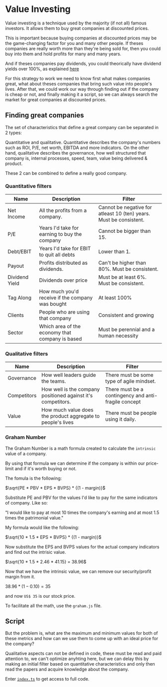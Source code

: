 # Value Investing

Value investing is a technique used by the majority (if not all) famous investors. It allows them to buy great companies at discounted prices.

This is important because buying companies at discounted prices may be the game-changing factor for you and many other people. If theses companies are really worth more than they're being sold for, then you could buy into them and hold profits for many and many years.

And if theses companies pay dividends, you could theorically have dividend yields over 100%, as explained [here](../growing-dividends/readme.md)

For this strategy to work we need to know first what makes companies great, what about theses companies that bring such value into people's lives. After that, we could work our way through finding out if the company is cheap or not, and finally making it a script, so we can always search the market for great companies at discounted prices.

## Finding great companies

The set of characteristics that define a great company can be separated in 2 types:

Quantitative and qualitative. Quantitative describes the company's numbers such as ROI, P/E, net worth, EBITDA and more indicators. On the other hand, qualitative describes the governance, how well structured that company is, internal processes, speed, team, value being delivered & product.

These 2 can be combined to define a really good company.

### Quantitative filters

| **Name**       | **Description**                                  | **Filter**                                                         |
| -------------- | ------------------------------------------------ | ------------------------------------------------------------------ |
| Net Income     | All the profits from a company.                  | Cannot be negative for atleast 10 (ten) years. Must be consistent. |
| P/E            | Years I'd take for earning to buy the company    | Cannot be bigger than 15.                                          |
| Debt/EBIT      | Years I'd take for EBIT to quit all debts        | Lower than 1.                                                      |
| Payout         | Profits distributed as dividends.                | Can't be higher than 80%. Must be consistent.                      |
| Dividend Yield | Dividends over price                             | Must be at least 6%. Must be consistent.                           |
| Tag Along      | How much you'd receive if the company was bought | At least 100%                                                      |
| Clients        | People who are using that company                | Consistent and growing                                             |
| Sector         | Which area of the economy that company is based  | Must be perennial and a human necessity                            |

### Qualitative filters

| **Name**    | **Description**                                              | **Filter**                                           |
| ----------- | ------------------------------------------------------------ | ---------------------------------------------------- |
| Governance  | How well leaders guide the teams.                            | There must be some type of agile mindset.            |
| Competitors | How well is the company positioned against it's competitors. | There must be a contingency and anti-fragile concept |
| Value       | How much value does the product aggregate to people's lives  | There must be people using it daily.                 |

### Graham Number

The Graham Number is a math formula created to calculate the `intrinsic` value of a company.

By using that formula we can determine if the company is within our price-limit and if it's worth buying or not.

The fomula is the following:

$\sqrt{PE * PBV * EPS * BVPS} * {(1 - margin)}$

Substitute PE and PBV for the values I'd like to pay for the same indicators of company. Like so:

"I would like to pay at most 10 times the company's earning and at most 1.5 times the patrimonial value."

My formula would like the following:

$\sqrt{10 * 1.5 * EPS * BVPS} * {(1 - margin)}$

Now substitute the EPS and BVPS values for the actual company indicators and find out the intrisic value.

$\sqrt{10 * 1.5 * 2.46 * 41.15} = 38.96$

Now that we have the intrinsic value, we can remove our security/profit margin from it.

$38.96 * {(1 - 0.10)} = 35$

and now `US$ 35` is our stock price.

To facilitate all the math, use the `graham.js` file.

## Script

But the problem is, what are the maximum and minimum values for both of these metrics and how can we use them to come up with an ideal price for the company?

Qualitative aspects can not be defined in code, these must be read and paid attention to, we can't optimize anyhting here, but we can delay this by making an initial filter based on quantitative characteristics and only then read the papers and acquire knowledge about the company.

Enter [`index.ts`](index.ts) to get access to full code.
